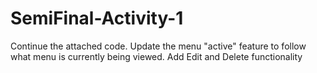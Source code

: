 # SemiFinal-Activity-1
Continue the attached code.  Update the menu "active" feature to follow what menu is currently being viewed. Add Edit and Delete functionality
